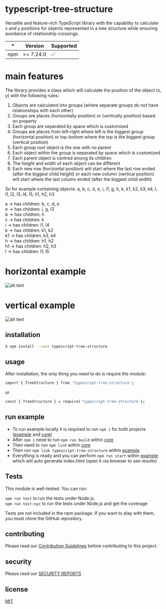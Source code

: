 # typescript-tree-structure

Versatile and feature-rich TypeScript library with the capability to calculate x and y positions for objects represented in a tree structure while ensuring avoidance of relationship crossings.

| \*  | Version   | Supported          |
| --- | --------- | ------------------ |
| npm | >= 7.24.0 | :white_check_mark: |

# main features

The library provides a class which will calculate the position of the object (x, y) with the following rules:

1. Objects are calculated into groups (where separate groups do not have relationships with each other)
2. Groups are places (horizontally position) or (vertically position) based on property
3. Each group are separated by space which is customized
4. Groups are places from left-right where left is the biggest group (horizontal position) or top-bottom where the top is the biggest group (vertical position)
5. Each group root object is the one with no parent
6. Each object within the group is separated by space which is customized
7. Each parent object is centred among its children
8. The height and width of each object can be different
9. Each new row (horizontal position) will start where the last row ended (after the biggest child height) or each new column (vertical position) will start where the last column ended (after the biggest child width)

So for example containing objects: a, b, c, d, e, i, i1, g, h, k, k1, k2, k3, k4, l, l1, l2, l3, l4, l5, h1, h2, h3

a -> has children: b, c, d, e <br/>
e -> has children: i, g, l3 <br/>
b -> has children: h <br/>
c -> has children: k <br/>
i -> has children: i1, l4 <br/>
k -> has children: k1, k2 <br/> 
k1 -> has children: k3, k4 <br/>
h -> has children: h1, h2 <br/>
h1 -> has children: h2, h3 <br/>
l -> has children: l1, l5 <br/>

# horizontal example

![alt text](https://github.com/piratuks/typescript-tree-structure/blob/main/object_example_horizontal.png?raw=true)

# vertical example

![alt text](https://github.com/piratuks/typescript-tree-structure/blob/main/object_example_vertical.png?raw=true)

## installation

```bash
$ npm install --save typescript-tree-structure
```

## usage

After installation, the only thing you need to do is require the module:

```bash
import { TreeStructure } from 'typescript-tree-structure';
```

or

```bash
const { TreeStructure } = require('typescript-tree-structure');
```

## run example

- To run example locally it is required to run `npm i` for both projects ([example](https://github.com/piratuks/typescript-tree-structure/tree/main/example) and [core](https://github.com/piratuks/typescript-tree-structure/tree/main/core))
- After `npm i` need to run `npm run build` within [core](https://github.com/piratuks/typescript-tree-structure/tree/main/core)
- Then need to run `npm link` within [core](https://github.com/piratuks/typescript-tree-structure/tree/main/core)
- Then run `npm link typescript-tree-structure` within [example](https://github.com/piratuks/typescript-tree-structure/tree/main/example)
- Everything is ready and you can perform `npm run start` within [example](https://github.com/piratuks/typescript-tree-structure/tree/main/example) which will auto generate index.html (open it via browser to see results) 

## Tests

This module is well-tested. You can run:

`npm run test` to run the tests under Node.js.
<br/>
`npm run test:nyc` to run the tests under Node.js and get the coverage

Tests are not included in the npm package. If you want to play with them, you must clone the GitHub repository.

## contributing

Please read our [Contribution Guidelines](CONTRIBUTING.md) before contributing to this project.

## security

Please read our [SECURITY REPORTS](SECURITY.md)

## license

[MIT](LICENSE)
